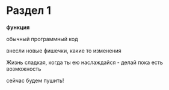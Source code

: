 # Раздел 1

**функция**


обычный программный код

внесли новые фишечки, какие то изменения

Жизнь сладкая, когда ты ею наслаждайся - делай пока есть возможность


сейчас будем пушить!